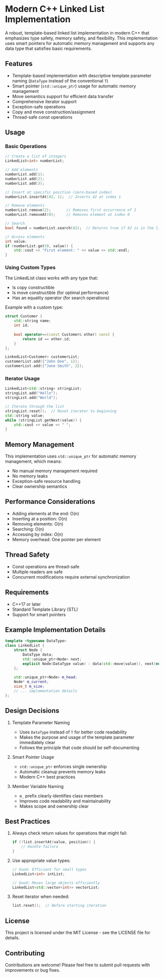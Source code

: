 # Modern C++ Linked List Implementation

A robust, template-based linked list implementation in modern C++ that emphasizes type safety, memory safety, and flexibility. This implementation uses smart pointers for automatic memory management and supports any data type that satisfies basic requirements.

## Features

- Template-based implementation with descriptive template parameter naming (`DataType` instead of the conventional `T`)
- Smart pointer (`std::unique_ptr`) usage for automatic memory management
- Move semantics support for efficient data transfer
- Comprehensive iterator support
- Exception-safe operations
- Copy and move construction/assignment
- Thread-safe const operations

## Usage

### Basic Operations

```cpp
// Create a list of integers
LinkedList<int> numberList;

// Add elements
numberList.add(1);
numberList.add(2);
numberList.add(3);

// Insert at specific position (zero-based index)
numberList.insertAt(42, 1);  // Inserts 42 at index 1

// Remove elements
numberList.remove(2);       // Removes first occurrence of 2
numberList.removeAt(0);     // Removes element at index 0

// Search
bool found = numberList.search(42);  // Returns true if 42 is in the list

// Access elements
int value;
if (numberList.get(0, value)) {
    std::cout << "First element: " << value << std::endl;
}
```

### Using Custom Types

The LinkedList class works with any type that:
- Is copy constructible
- Is move constructible (for optimal performance)
- Has an equality operator (for search operations)

Example with a custom type:

```cpp
struct Customer {
    std::string name;
    int id;
    
    bool operator==(const Customer& other) const {
        return id == other.id;
    }
};

LinkedList<Customer> customerList;
customerList.add({"John Doe", 1});
customerList.add({"Jane Smith", 2});
```

### Iterator Usage

```cpp
LinkedList<std::string> stringList;
stringList.add("Hello");
stringList.add("World");

// Iterate through the list
stringList.reset();  // Reset iterator to beginning
std::string value;
while (stringList.getNext(value)) {
    std::cout << value << " ";
}
```

## Memory Management

This implementation uses `std::unique_ptr` for automatic memory management, which means:
- No manual memory management required
- No memory leaks
- Exception-safe resource handling
- Clear ownership semantics

## Performance Considerations

- Adding elements at the end: O(n)
- Inserting at a position: O(n)
- Removing elements: O(n)
- Searching: O(n)
- Accessing by index: O(n)
- Memory overhead: One pointer per element

## Thread Safety

- Const operations are thread-safe
- Multiple readers are safe
- Concurrent modifications require external synchronization

## Requirements

- C++17 or later
- Standard Template Library (STL)
- Support for smart pointers

## Example Implementation Details

```cpp
template <typename DataType>
class LinkedList {
    struct Node {
        DataType data;
        std::unique_ptr<Node> next;
        explicit Node(DataType value) : data(std::move(value)), next(nullptr) {}
    };
    
    std::unique_ptr<Node> m_head;
    Node* m_current;
    size_t m_size;
    // ... implementation details
};
```

## Design Decisions

1. Template Parameter Naming
    - Uses `DataType` instead of `T` for better code readability
    - Makes the purpose and usage of the template parameter immediately clear
    - Follows the principle that code should be self-documenting

2. Smart Pointer Usage
    - `std::unique_ptr` enforces single ownership
    - Automatic cleanup prevents memory leaks
    - Modern C++ best practices

3. Member Variable Naming
    - `m_` prefix clearly identifies class members
    - Improves code readability and maintainability
    - Makes scope and ownership clear

## Best Practices

1. Always check return values for operations that might fail:
   ```cpp
   if (!list.insertAt(value, position)) {
       // Handle failure
   }
   ```

2. Use appropriate value types:
   ```cpp
   // Good: Efficient for small types
   LinkedList<int> intList;
   
   // Good: Moves large objects efficiently
   LinkedList<std::vector<int>> vectorList;
   ```

3. Reset iterator when needed:
   ```cpp
   list.reset();  // Before starting iteration
   ```

## License
This project is licensed under the MIT License - see the LICENSE file for details.

## Contributing
Contributions are welcome! Please feel free to submit pull requests with improvements or bug fixes.
